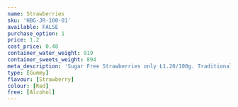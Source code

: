 ```yaml
---
name: Strawberries
sku: 'HBG-JR-100-01'
available: FALSE
purchase_option: 1
price: 1.2
cost_price: 0.48
container_water_weight: 919
container_sweets_weight: 894
meta_description: 'Sugar Free Strawberries only Ł1.20/100g. Traditional sweets and more only Humbugs Confectionery Store. Specialists in satisfying your sweet tooth!'
type: [Gummy]
flavour: [Strawberry]
colour: [Red]
free: [Alcohol]
---
```

